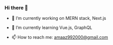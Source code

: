 ### Hi there 👋
<!--
**amaaz-arshad/amaaz-arshad** is a ✨ _special_ ✨ repository because its `README.md` (this file) appears on your GitHub profile.

Here are some ideas to get you started:
-->

- 🔭 I’m currently working on MERN stack, Next.js

- 🌱 I’m currently learning Vue.js, GraphQL
<!--
- 👯 I’m looking to collaborate on ...
- 🤔 I’m looking for help with ...
- 💬 Ask me about ...
-->
- 📫 How to reach me: amaaz992000@gmail.com
<!--
- 😄 Pronouns: ...
- ⚡ Fun fact: ...
-->

<!--
![GitHub Stats](https://github-readme-stats.vercel.app/api?username=amaaz-arshad&count_private=true&show_icons=true&theme=radical)
-->
